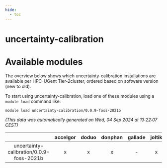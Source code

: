 ```yaml
---
hide:
  - toc
---
```


uncertainty-calibration
=======================

# Available modules


The overview below shows which uncertainty-calibration installations are available per HPC-UGent Tier-2cluster, ordered based on software version (new to old).

To start using uncertainty-calibration, load one of these modules using a `module load` command like:

```shell
module load uncertainty-calibration/0.0.9-foss-2021b
```

*(This data was automatically generated on Wed, 04 Sep 2024 at 13:22:07 CEST)*  

| |accelgor|doduo|donphan|gallade|joltik|shinx|skitty|
| :---: | :---: | :---: | :---: | :---: | :---: | :---: | :---: |
|uncertainty-calibration/0.0.9-foss-2021b|x|x|x|-|x|-|x|
